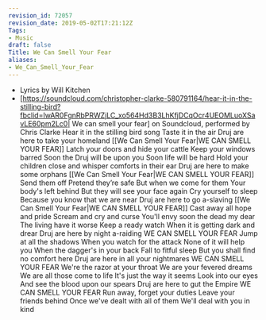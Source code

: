 ```yaml
---
revision_id: 72057
revision_date: 2019-05-02T17:21:12Z
Tags:
- Music
draft: false
Title: We Can Smell Your Fear
aliases:
- We_Can_Smell_Your_Fear
---
```

* Lyrics by Will Kitchen
* [https://soundcloud.com/christopher-clarke-580791164/hear-it-in-the-stilling-bird?fbclid=IwAR0FgnRbPRWZjLC_xo564Hd3B3LhKfjDCqOcr4UEOMLuoXSavLE60pm2Lc0| We can smell your fear] on Soundcloud, performed by Chris Clarke
Hear it in the stilling bird song
Taste it in the air
Druj are here to take your homeland
[[We Can Smell Your Fear|WE CAN SMELL YOUR FEAR]]
Latch your doors and hide your cattle
Keep your windows barred
Soon the Druj will be upon you 
Soon life will be hard
Hold your children close and whisper comforts in their ear
Druj are here to make some orphans
[[We Can Smell Your Fear|WE CAN SMELL YOUR FEAR]]
Send them off
Pretend they’re safe
But when we come for them
Your body's left behind
But they will see your face again
Cry yourself to sleep
Because you know that we are near
Druj are here to go a-slaving
[[We Can Smell Your Fear|WE CAN SMELL YOUR FEAR]]
Cast away all hope and pride 
Scream and cry and curse
You'll envy soon the dead my dear
The living have it worse
Keep a ready watch
When it is getting dark and drear
Druj are here by night a-raiding
WE CAN SMELL YOUR FEAR
Jump at all the shadows
When you watch for the attack
None of it will help you
When the dagger's in your back
Fall to fitful sleep
But you shall find no comfort here
Druj are here in all your nightmares
WE CAN SMELL YOUR FEAR
We're the razor at your throat
We are your fevered dreams
We are all those come to life
It's just the way it seems
Look into our eyes
And see the blood upon our spears
Druj are here to gut the Empire
WE CAN SMELL YOUR FEAR
Run away, forget your duties
Leave your friends behind
Once we've dealt with all of them
We'll deal with you in kind
